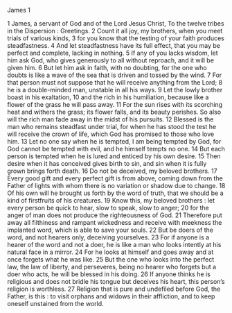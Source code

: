 James 1

1	James, a servant of God and of the Lord Jesus Christ, To the twelve tribes in the Dispersion : Greetings.
2	Count it all joy, my brothers, when you meet trials of various kinds,
3	for you know that the testing of your faith produces steadfastness.
4	And let steadfastness have its full effect, that you may be perfect and complete, lacking in nothing.
5	If any of you lacks wisdom, let him ask God, who gives generously to all without reproach, and it will be given him.
6	But let him ask in faith, with no doubting, for the one who doubts is like a wave of the sea that is driven and tossed by the wind.
7	For that person must not suppose that he will receive anything from the Lord;
8	he is a double-minded man, unstable in all his ways.
9	Let the lowly brother boast in his exaltation,
10	and the rich in his humiliation, because like a flower of the grass he will pass away.
11	For the sun rises with its scorching heat and withers the grass; its flower falls, and its beauty perishes. So also will the rich man fade away in the midst of his pursuits.
12	Blessed is the man who remains steadfast under trial, for when he has stood the test he will receive the crown of life, which God has promised to those who love him.
13	Let no one say when he is tempted, I am being tempted by God, for God cannot be tempted with evil, and he himself tempts no one.
14	But each person is tempted when he is lured and enticed by his own desire.
15	Then desire when it has conceived gives birth to sin, and sin when it is fully grown brings forth death.
16	Do not be deceived, my beloved brothers.
17	Every good gift and every perfect gift is from above, coming down from the Father of lights with whom there is no variation or shadow due to change.
18	Of his own will he brought us forth by the word of truth, that we should be a kind of firstfruits of his creatures.
19	Know this, my beloved brothers : let every person be quick to hear, slow to speak, slow to anger;
20	for the anger of man does not produce the righteousness of God.
21	Therefore put away all filthiness and rampant wickedness and receive with meekness the implanted word, which is able to save your souls.
22	But be doers of the word, and not hearers only, deceiving yourselves.
23	For if anyone is a hearer of the word and not a doer, he is like a man who looks intently at his natural face in a mirror.
24	For he looks at himself and goes away and at once forgets what he was like.
25	But the one who looks into the perfect law, the law of liberty, and perseveres, being no hearer who forgets but a doer who acts, he will be blessed in his doing.
26	If anyone thinks he is religious and does not bridle his tongue but deceives his heart, this person’s religion is worthless.
27	Religion that is pure and undefiled before God, the Father, is this : to visit orphans and widows in their affliction, and to keep oneself unstained from the world.

